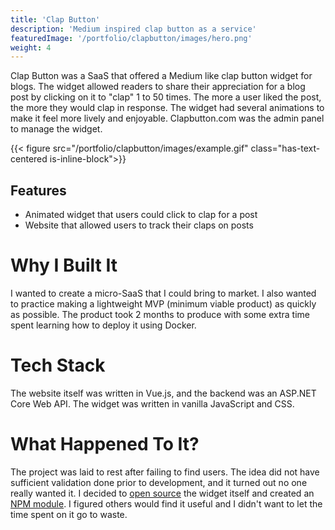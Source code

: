 ```yaml
---
title: 'Clap Button'
description: 'Medium inspired clap button as a service'
featuredImage: '/portfolio/clapbutton/images/hero.png'
weight: 4
---
```


Clap Button was a SaaS that offered a Medium like clap button widget for blogs. The widget allowed readers to share their appreciation for a blog post by clicking on it to "clap" 1 to 50 times. The more a user liked the post, the more they would clap in response. The widget had several animations to make it feel more lively and enjoyable. Clapbutton.com was the admin panel to manage the widget.

{{< figure src="/portfolio/clapbutton/images/example.gif" class="has-text-centered is-inline-block">}}

## Features
- Animated widget that users could click to clap for a post
- Website that allowed users to track their claps on posts

# Why I Built It

I wanted to create a micro-SaaS that I could bring to market. I also wanted to practice making a lightweight MVP (minimum viable product) as quickly as possible. The product took 2 months to produce with some extra time spent learning how to deploy it using Docker. 

# Tech Stack

The website itself was written in Vue.js, and the backend was an ASP.NET Core Web API. The widget was written in vanilla JavaScript and CSS.

# What Happened To It?

The project was laid to rest after failing to find users. The idea did not have sufficient validation done prior to development, and it turned out no one really wanted it. I decided to [open source](https://github.com/EddieAbbondanzio/clapbutton) the widget itself and created an [NPM module](https://www.npmjs.com/package/clapbutton). I figured others would find it useful and I didn't want to let the time spent on it go to waste. 
